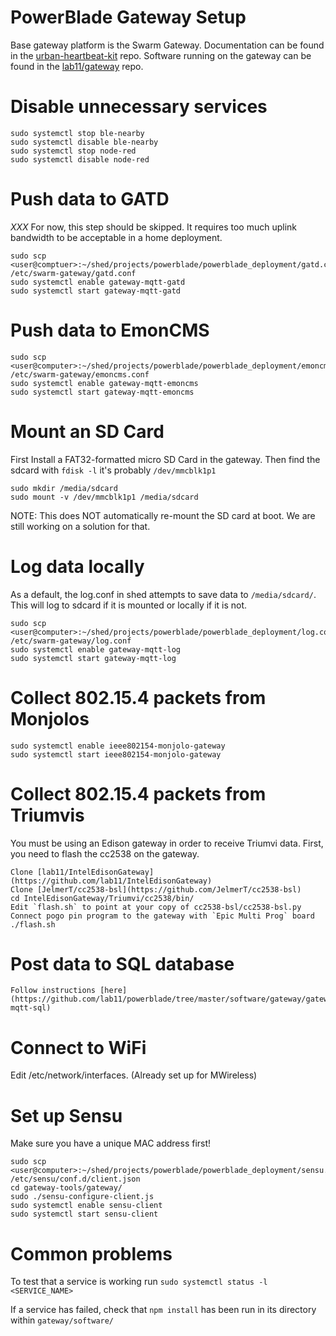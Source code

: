 PowerBlade Gateway Setup
========================

Base gateway platform is the Swarm Gateway. Documentation can be found in the
[urban-heartbeat-kit](https://github.com/terraswarm/urban-heartbeat-kit) repo.
Software running on the gateway can be found in the
[lab11/gateway](https://github.com/lab11/gateway) repo.

# Disable unnecessary services
    sudo systemctl stop ble-nearby
    sudo systemctl disable ble-nearby
    sudo systemctl stop node-red
    sudo systemctl disable node-red

# Push data to GATD
*XXX* For now, this step should be skipped. It requires too much uplink bandwidth to be acceptable in a home deployment.

    sudo scp <user@comptuer>:~/shed/projects/powerblade/powerblade_deployment/gatd.conf /etc/swarm-gateway/gatd.conf
    sudo systemctl enable gateway-mqtt-gatd
    sudo systemctl start gateway-mqtt-gatd

# Push data to EmonCMS

    sudo scp <user@computer>:~/shed/projects/powerblade/powerblade_deployment/emoncms.conf /etc/swarm-gateway/emoncms.conf
    sudo systemctl enable gateway-mqtt-emoncms
    sudo systemctl start gateway-mqtt-emoncms

# Mount an SD Card
First Install a FAT32-formatted micro SD Card in the gateway. Then find the
sdcard with `fdisk -l` it's probably `/dev/mmcblk1p1`

    sudo mkdir /media/sdcard
    sudo mount -v /dev/mmcblk1p1 /media/sdcard
    
NOTE: This does NOT automatically re-mount the SD card at boot. We are still
working on a solution for that.

# Log data locally
As a default, the log.conf in shed attempts to save data to `/media/sdcard/`.
This will log to sdcard if it is mounted or locally if it is not.

    sudo scp <user@computer>:~/shed/projects/powerblade/powerblade_deployment/log.conf /etc/swarm-gateway/log.conf
    sudo systemctl enable gateway-mqtt-log
    sudo systemctl start gateway-mqtt-log

# Collect 802.15.4 packets from Monjolos

    sudo systemctl enable ieee802154-monjolo-gateway
    sudo systemctl start ieee802154-monjolo-gateway

# Collect 802.15.4 packets from Triumvis
You must be using an Edison gateway in order to receive Triumvi data. First,
you need to flash the cc2538 on the gateway.

    Clone [lab11/IntelEdisonGateway](https://github.com/lab11/IntelEdisonGateway)
    Clone [JelmerT/cc2538-bsl](https://github.com/JelmerT/cc2538-bsl)
    cd IntelEdisonGateway/Triumvi/cc2538/bin/
    Edit `flash.sh` to point at your copy of cc2538-bsl/cc2538-bsl.py
    Connect pogo pin program to the gateway with `Epic Multi Prog` board
    ./flash.sh

# Post data to SQL database
    Follow instructions [here](https://github.com/lab11/powerblade/tree/master/software/gateway/gateway-mqtt-sql)

# Connect to WiFi
Edit /etc/network/interfaces. (Already set up for MWireless)

# Set up Sensu
Make sure you have a unique MAC address first!

    sudo scp <user@computer>:~/shed/projects/powerblade/powerblade_deployment/sensu.json /etc/sensu/conf.d/client.json
    cd gateway-tools/gateway/
    sudo ./sensu-configure-client.js
    sudo systemctl enable sensu-client
    sudo systemctl start sensu-client

# Common problems
To test that a service is working run `sudo systemctl status -l <SERVICE_NAME>`

If a service has failed, check that `npm install` has been run in its directory
within `gateway/software/`

